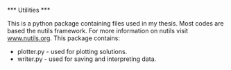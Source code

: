 *** Utilities *** 

This is a python package containing files used in my thesis. Most codes are based the nutils framework. For more information on nutils visit www.nutils.org.
This package contains:

* plotter.py - used for plotting solutions.
* writer.py - used for saving and interpreting data. 
